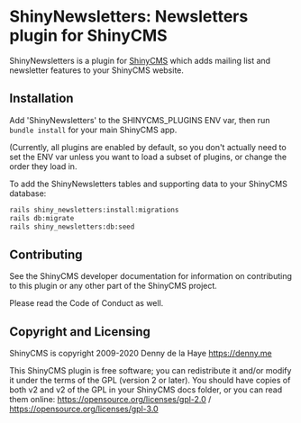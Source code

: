 # ShinyNewsletters: Newsletters plugin for ShinyCMS

ShinyNewsletters is a plugin for [ShinyCMS](https://shinycms.org) which adds mailing list and newsletter features to your ShinyCMS website.


## Installation

Add 'ShinyNewsletters' to the SHINYCMS_PLUGINS ENV var, then run `bundle install` for your main ShinyCMS app.

(Currently, all plugins are enabled by default, so you don't actually need to set the ENV var unless you want to load a subset of plugins, or change the order they load in.

To add the ShinyNewsletters tables and supporting data to your
ShinyCMS database:
```bash
rails shiny_newsletters:install:migrations
rails db:migrate
rails shiny_newsletters:db:seed
```


## Contributing

See the ShinyCMS developer documentation for information on contributing to this plugin or any other part of the ShinyCMS project.

Please read the Code of Conduct as well.


## Copyright and Licensing

ShinyCMS is copyright 2009-2020 Denny de la Haye https://denny.me

This ShinyCMS plugin is free software; you can redistribute it and/or modify it under the terms of the GPL (version 2 or later). You should have copies of both v2 and v2 of the GPL in your ShinyCMS docs folder, or you can read them online: https://opensource.org/licenses/gpl-2.0 / https://opensource.org/licenses/gpl-3.0
